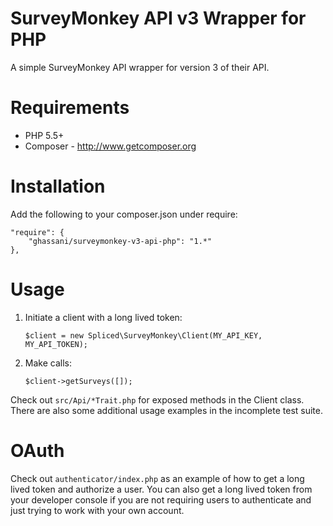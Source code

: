 # SurveyMonkey API v3 Wrapper for PHP

A simple SurveyMonkey API wrapper for version 3 of their API.

# Requirements
- PHP 5.5+
- Composer - http://www.getcomposer.org

# Installation
Add the following to your composer.json under require:

    "require": {
        "ghassani/surveymonkey-v3-api-php": "1.*"
    },

# Usage

1) Initiate a client with a long lived token:

    ``$client = new Spliced\SurveyMonkey\Client(MY_API_KEY, MY_API_TOKEN);``

2) Make calls:

    ``$client->getSurveys([]);``

Check out ``src/Api/*Trait.php`` for exposed methods in the Client class. There are also some additional usage examples in the incomplete test suite.

# OAuth

Check out `authenticator/index.php` as an example of how to get a long lived token and authorize a user. You can also get a long lived token from your developer console if you are not requiring users to authenticate and just trying to work with your own account.
